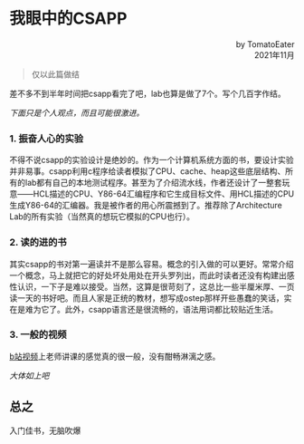 # 我眼中的CSAPP

<p style="text-align:right;">by TomatoEater<br>2021年11月</p>

> 仅以此篇做结

差不多不到半年时间把csapp看完了吧，lab也算是做了7个。写个几百字作结。

*下面只是个人观点，而且可能很激进。*

### 1. 振奋人心的实验

不得不说csapp的实验设计是绝妙的。作为一个计算机系统方面的书，要设计实验并非易事。csapp利用c程序给读者模拟了CPU、cache、heap这些底层结构、所有的lab都有自己的本地测试程序。甚至为了介绍流水线，作者还设计了一整套玩意——HCL描述的CPU、Y86-64汇编程序和它生成目标文件、用HCL描述的CPU生成Y86-64的汇编器。我是被作者的用心所震撼到了。推荐除了Architecture Lab的所有实验（当然真的想玩它模拟的CPU也行）。

### 2. 读的进的书

其实csapp的书对第一遍读并不是那么容易。概念的引入做的可以更好。常常介绍一个概念，马上就把它的好处坏处用处在开头罗列出，而此时读者还没有构建出感性认识，一下子是难以接受。当然，这算是很苛刻了，这总比一些半厘米厚、一页读一天的书好吧。而且人家是正统的教材，想写成ostep那样开些愚蠢的笑话，实在是难为它了。此外，csapp语言还是很流畅的，语法用词都比较贴近生活。

### 3. 一般的视频

[b站视频](https://www.bilibili.com/video/BV1iW411d7hd?from=search&seid=7050958394221426115&spm_id_from=333.337.0.0)上老师讲课的感觉真的很一般，没有酣畅淋漓之感。

*大体如上吧*

## 总之

入门佳书，无脑吹爆

